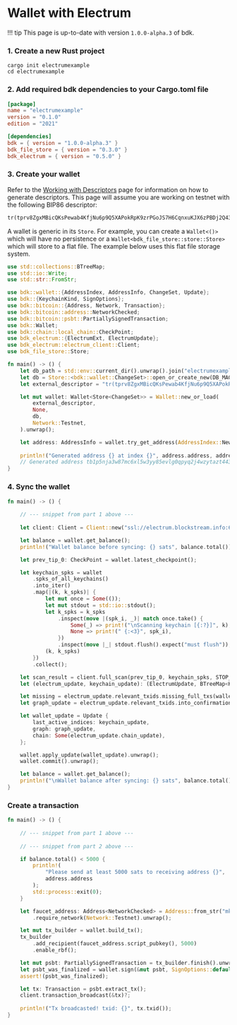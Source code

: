 # Wallet with Electrum

!!! tip
    This page is up-to-date with version `1.0.0-alpha.3` of bdk.

### 1. Create a new Rust project
```shell
cargo init electrumexample
cd electrumexample
```

### 2. Add required bdk dependencies to your Cargo.toml file
```toml
[package]
name = "electrumexample"
version = "0.1.0"
edition = "2021"

[dependencies]
bdk = { version = "1.0.0-alpha.3" }
bdk_file_store = { version = "0.3.0" }
bdk_electrum = { version = "0.5.0" }
```

### 3. Create your wallet
Refer to the [Working with Descriptors](./descriptors.md) page for information on how to generate descriptors. This page will assume you are working on testnet with the following BIP86 descriptor:
```txt
tr(tprv8ZgxMBicQKsPewab4KfjNu6p9Q5XAPokRpK9zrPGoJS7H6CqnxuKJX6zPBDj2Q43tfmVBRTpQMBSg8AhqBDdNEsBC14kMXiZj2tPWv5wHAE/86'/1'/0'/0/*)#30pfz5ly
```

A wallet is generic in its `Store`. For example, you can create a `Wallet<()>` which will have no persistence or a `Wallet<bdk_file_store::store::Store>` which will store to a flat file. The example below uses this flat file storage system.

```rust title="Part 1: Wallet"
use std::collections::BTreeMap;
use std::io::Write;
use std::str::FromStr;

use bdk::wallet::{AddressIndex, AddressInfo, ChangeSet, Update};
use bdk::{KeychainKind, SignOptions};
use bdk::bitcoin::{Address, Network, Transaction};
use bdk::bitcoin::address::NetworkChecked;
use bdk::bitcoin::psbt::PartiallySignedTransaction;
use bdk::Wallet;
use bdk::chain::local_chain::CheckPoint;
use bdk_electrum::{ElectrumExt, ElectrumUpdate};
use bdk_electrum::electrum_client::Client;
use bdk_file_store::Store;

fn main() -> () {
    let db_path = std::env::current_dir().unwrap().join("electrumexample.db");
    let db = Store::<bdk::wallet::ChangeSet>::open_or_create_new(DB_MAGIC.as_bytes(), db_path)?;
    let external_descriptor = "tr(tprv8ZgxMBicQKsPewab4KfjNu6p9Q5XAPokRpK9zrPGoJS7H6CqnxuKJX6zPBDj2Q43tfmVBRTpQMBSg8AhqBDdNEsBC14kMXiZj2tPWv5wHAE/86'/1'/0'/0/*)#30pfz5ly";

    let mut wallet: Wallet<Store<ChangeSet>> = Wallet::new_or_load(
        external_descriptor,
        None,
        db,
        Network::Testnet,
    ).unwrap();

    let address: AddressInfo = wallet.try_get_address(AddressIndex::New).unwrap();
    
    println!("Generated address {} at index {}", address.address, address.index);
    // Generated address tb1p5nja3w87mc6xl5w3yy85evlg0qpyq2j4wzytazt4437nr37j2ajswm3ptl at index 0
}
```

### 4. Sync the wallet

```rust title="Part 2: Sync"
fn main() -> () {
    
    // --- snippet from part 1 above ---
    
    let client: Client = Client::new("ssl://electrum.blockstream.info:60002").unwrap();

    let balance = wallet.get_balance();
    println!("Wallet balance before syncing: {} sats", balance.total());

    let prev_tip_0: CheckPoint = wallet.latest_checkpoint();

    let keychain_spks = wallet
        .spks_of_all_keychains()
        .into_iter()
        .map(|(k, k_spks)| {
            let mut once = Some(());
            let mut stdout = std::io::stdout();
            let k_spks = k_spks
                .inspect(move |(spk_i, _)| match once.take() {
                    Some(_) => print!("\nScanning keychain [{:?}]", k),
                    None => print!(" {:<3}", spk_i),
                })
                .inspect(move |_| stdout.flush().expect("must flush"));
            (k, k_spks)
        })
        .collect();

    let scan_result = client.full_scan(prev_tip_0, keychain_spks, STOP_GAP, BATCH_SIZE).unwrap();
    let (electrum_update, keychain_update): (ElectrumUpdate, BTreeMap<KeychainKind, u32>) = scan_result;

    let missing = electrum_update.relevant_txids.missing_full_txs(wallet.as_ref());
    let graph_update = electrum_update.relevant_txids.into_confirmation_time_tx_graph(&client, None, missing).unwrap();

    let wallet_update = Update {
        last_active_indices: keychain_update,
        graph: graph_update,
        chain: Some(electrum_update.chain_update),
    };

    wallet.apply_update(wallet_update).unwrap();
    wallet.commit().unwrap();

    let balance = wallet.get_balance();
    println!("\nWallet balance after syncing: {} sats", balance.total());
}
```

### Create a transaction
```rust title="Part 3: Transactions"
fn main() -> () {
    
    // --- snippet from part 1 above ---
    
    // --- snippet from part 2 above ---

    if balance.total() < 5000 {
        println!(
            "Please send at least 5000 sats to receiving address {}",
            address.address
        );
        std::process::exit(0);
    }

    let faucet_address: Address<NetworkChecked> = Address::from_str("mkHS9ne12qx9pS9VojpwU5xtRd4T7X7ZUt").unwrap()
        .require_network(Network::Testnet).unwrap();

    let mut tx_builder = wallet.build_tx();
    tx_builder
        .add_recipient(faucet_address.script_pubkey(), 5000)
        .enable_rbf();

    let mut psbt: PartiallySignedTransaction = tx_builder.finish().unwrap();
    let psbt_was_finalized = wallet.sign(&mut psbt, SignOptions::default()).unwrap();
    assert!(psbt_was_finalized);

    let tx: Transaction = psbt.extract_tx();
    client.transaction_broadcast(&tx)?;
    
    println!("Tx broadcasted! txid: {}", tx.txid());
}
```
